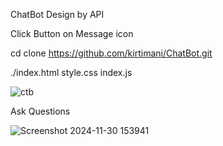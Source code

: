 ChatBot Design by API

Click Button on Message icon

cd clone https://github.com/kirtimani/ChatBot.git

./index.html
style.css
index.js


![ctb](https://github.com/user-attachments/assets/9d1039c8-28ba-46a6-82e2-11b0983875ba)


Ask Questions

![Screenshot 2024-11-30 153941](https://github.com/user-attachments/assets/320f3db4-1783-4886-99c8-d4a4f66e5858)
